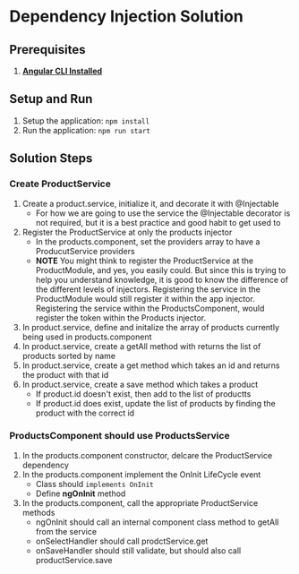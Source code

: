 # Dependency Injection Solution

## Prerequisites
1. **[Angular CLI Installed](https://github.com/angular/angular-cli#installation)**

## Setup and Run	
1. Setup the application: `npm install`
1. Run the application: `npm run start`

## Solution Steps
### Create ProductService
1. Create a product.service, initialize it, and decorate it with @Injectable
	* For how we are going to use the service the @Injectable decorator is not required, but it is a best practice and good habit to get used to
1. Register the ProductService at only the products injector
	* In the products.component, set the providers array to have a ProducutService providers
	* **NOTE** You might think to register the ProductService at the ProductModule, and yes, you easily could. But since this is trying to help you understand knowledge, it is good to know the difference of the different levels of injectors. Registering the service in the ProductModule would still register it within the app injector. Registering the service within the ProductsComponent, would register the token within the Products injector.
1. In product.service, define and initalize the array of products currently being used in products.component
1. In product.service, create a getAll method with returns the list of products sorted by name
1. In product.service, create a get method which takes an id and returns the product with that id
1. In product.service, create a save method which takes a product
	* If product.id doesn't exist, then add to the list of productts
	* If product.id does exist, update the list of products by finding the product with the correct id	

### ProductsComponent should use ProductsService
1. In the products.component constructor, delcare the ProductService dependency
1. In the products.component implement the OnInit LifeCycle event
	* Class should `implements OnInit`
	* Define **ngOnInit** method
1. In the products.component, call the appropriate ProductService methods
	* ngOnInit should call an internal component class method to getAll from the service
	* onSelectHandler should call prodctService.get
	* onSaveHandler should still validate, but should also call productService.save
